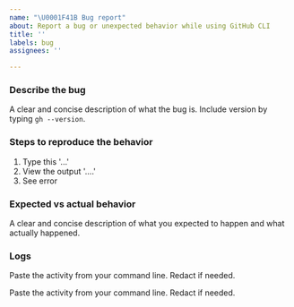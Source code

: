 ```yaml
---
name: "\U0001F41B Bug report"
about: Report a bug or unexpected behavior while using GitHub CLI
title: ''
labels: bug
assignees: ''

---
```


### Describe the bug

A clear and concise description of what the bug is. Include version by typing `gh --version`.

### Steps to reproduce the behavior

1. Type this '...'
2. View the output '....'
3. See error

### Expected vs actual behavior

A clear and concise description of what you expected to happen and what actually happened.

### Logs

Paste the activity from your command line. Redact if needed.

<!-- Note: Set `GH_DEBUG=true` for verbose logs or `GH_DEBUG=api` for verbose logs with HTTP traffic details. -->

Paste the activity from your command line. Redact if needed.

<!-- Note: Set `GH_DEBUG=true` for verbose logs or `GH_DEBUG=api` for verbose logs with HTTP traffic details. -->

